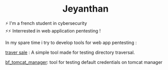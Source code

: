 <h1 align="center">Jeyanthan</h1>

⚡  I'm a french student in cybersecurity <br>
⚡⚡  Interrested in web application pentesting ! 

In my spare time i try to develop tools for web app pentesting : 

[traver sale](https://github.com/jjeyanthan/tools/tree/main/traver_sale) : A simple tool made for testing directory traversal.

[bf_tomcat_manager](https://github.com/jjeyanthan/tools/tree/main/bf_tomcat_manager): tool for testing default credentials on tomcat manager

